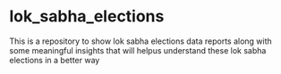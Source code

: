 # lok_sabha_elections
This is a repository to show lok sabha elections data reports along with some meaningful insights that will helpus understand these lok sabha elections in a better way
